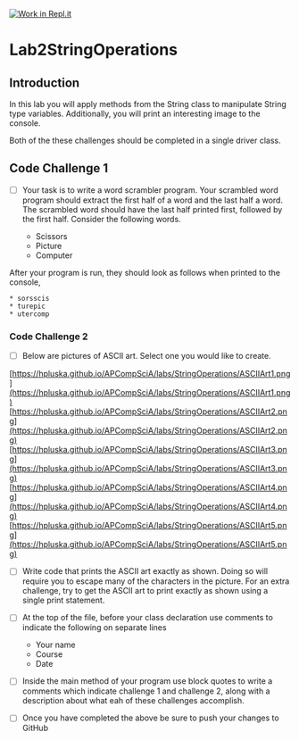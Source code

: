 [![Work in Repl.it](https://classroom.github.com/assets/work-in-replit-14baed9a392b3a25080506f3b7b6d57f295ec2978f6f33ec97e36a161684cbe9.svg)](https://classroom.github.com/online_ide?assignment_repo_id=3029918&assignment_repo_type=AssignmentRepo)
# Lab2StringOperations

## Introduction

In this lab you will apply methods from the String class to manipulate String type variables.  Additionally, you will print an interesting image to the console.  

Both of the these challenges should be completed in a single driver class. 

## Code Challenge 1

- [ ] Your task is to write a word scrambler program.  Your scrambled word program should extract the first half of a word and the last half a word.  The scrambled word should have the last half printed first, followed by the first half.  Consider the following words.   

	* Scissors
	* Picture
	* Computer

After your program is run, they should look as follows when printed to the console, 

	* sorsscis
	* turepic
	* utercomp

### Code Challenge 2

- [ ] Below are pictures of ASCII art.  Select one you would like to create. 

[https://hpluska.github.io/APCompSciA/labs/StringOperations/ASCIIArt1.png](https://hpluska.github.io/APCompSciA/labs/StringOperations/ASCIIArt1.png)
[https://hpluska.github.io/APCompSciA/labs/StringOperations/ASCIIArt2.png](https://hpluska.github.io/APCompSciA/labs/StringOperations/ASCIIArt2.png)
[https://hpluska.github.io/APCompSciA/labs/StringOperations/ASCIIArt3.png](https://hpluska.github.io/APCompSciA/labs/StringOperations/ASCIIArt3.png)
[https://hpluska.github.io/APCompSciA/labs/StringOperations/ASCIIArt4.png](https://hpluska.github.io/APCompSciA/labs/StringOperations/ASCIIArt4.png)
[https://hpluska.github.io/APCompSciA/labs/StringOperations/ASCIIArt5.png](https://hpluska.github.io/APCompSciA/labs/StringOperations/ASCIIArt5.png)

- [ ] Write code that prints the ASCII art exactly as shown. Doing so will require you to escape many of the characters in the picture.  For an extra challenge, try to get the ASCII art to print exactly as shown using a single print statement. 

- [ ] At the top of the file, before your class declaration use comments to indicate the following 
on separate lines

	* Your name
	* Course
	* Date

- [ ] Inside the main method of your program use block quotes to write a comments which indicate challenge 1 and challenge 2, along with a description about what eah of these challenges accomplish. 

- [ ] Once you have completed the above be sure to push your changes to GitHub


